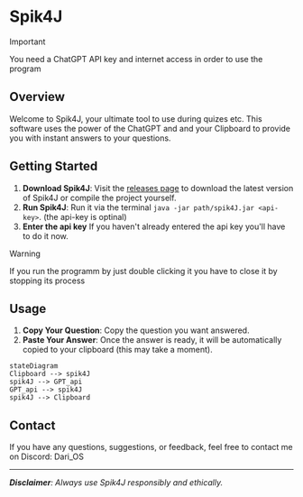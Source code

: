 # Spik4J

> [!Important]
> You need a ChatGPT API key and
> internet access in order to use the program

## Overview

Welcome to Spik4J, your ultimate tool to use during quizes etc. This software uses the power of the ChatGPT and and your Clipboard to provide you with instant answers to your questions.



## Getting Started
  1. **Download Spik4J**: Visit the [releases page](https://github.com/Dari-OS/spik4J/releases) to download the latest version of Spik4J or compile the project yourself.
  2. **Run Spik4J**: Run it via the terminal `java -jar path/spik4J.jar <api-key>`. (the api-key is optinal)
  3. **Enter the api key** If you haven't already entered the api key you'll have to do it now.
  
> [!Warning]
> If you run the programm by just double clicking it you have to close it by stopping its process

## Usage

1. **Copy Your Question**: Copy the question you want answered.
2. **Paste Your Answer**: Once the answer is ready, it will be automatically copied to your clipboard (this may take a moment).

```mermaid
stateDiagram
Clipboard --> spik4J 
spik4J --> GPT_api
GPT_api --> spik4J
spik4J --> Clipboard
```


## Contact

If you have any questions, suggestions, or feedback, feel free to contact me on Discord: Dari_OS


---


***Disclaimer**: Always use Spik4J responsibly and ethically.*
